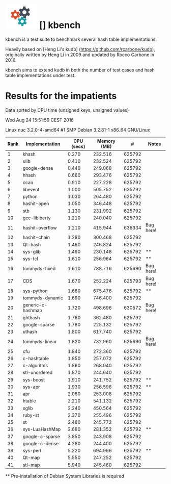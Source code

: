 ![logo] [] kbench
=================

kbench is a test suite to benchmark several hash table implementations.

Heavily based on [Heng Li's kudb] (https://github.com/rcarbone/kudb), originally written by Heng Li in 2009 and updated by Rocco Carbone in 2016.

kbench aims to extend kudb in both the number of test cases and hash table implementations under test.

[logo]: etc/kbench.png

# Results for the impatients

Data sorted by CPU time (unsigned keys, unsigned values)

Wed Aug 24 15:51:59 CEST 2016

Linux nuc 3.2.0-4-amd64 #1 SMP Debian 3.2.81-1 x86_64 GNU/Linux

| Rank | Implementation    | CPU (secs) | Memory (MB) |    #    | Notes     |
| ---- | ----------------- | ---------- | ----------- | ------- | --------- |
|    1 | khash             |      0.270 |     232.516 |  625792 |           |
|    2 | ulib              |      0.410 |     232.524 |  625792 |           |
|    3 | google-dense      |      0.440 |     249.068 |  625792 |           |
|    4 | hhash             |      0.660 |     293.476 |  625792 |           |
|    5 | ccan              |      0.910 |     227.228 |  625792 |           |
|    6 | libevent          |      1.000 |     505.752 |  625792 |           |
|    7 | python            |      1.030 |     264.480 |  625792 |           |
|    8 | hashit-open       |      1.050 |     346.448 |  625792 |           |
|    9 | stb               |      1.130 |     231.992 |  625792 |           |
|   10 | gcc-libiberty     |      1.210 |     240.040 |  625792 |           |
|   11 | hashit-overflow   |      1.210 |     415.944 |  636334 | Bug here! |
|   12 | hashit-chain      |      1.280 |     300.468 |  625792 |           |
|   13 | Qt-hash           |      1.460 |     246.824 |  625792 |           |
|   14 | sys-glib          |      1.490 |     230.148 |  625792 | **        |
|   15 | sys-tcl           |      1.610 |     256.964 |  625792 | **        |
|   16 | tommyds-fixed     |      1.610 |     788.716 |  625690 | Bug here! |
|   17 | CDS               |      1.670 |     252.224 |  625793 | Bug here! |
|   18 | sys-python        |      1.680 |     675.476 |  625792 | **        |
|   19 | tommyds-dynamic   |      1.690 |     746.400 |  625792 |           |
|   20 | generic-c-hashmap |      1.720 |     498.696 |  630572 | Bug here! |
|   21 | ghthash           |      1.760 |     362.480 |  625792 |           |
|   22 | google-sparse     |      1.780 |     225.132 |  625792 |           |
|   23 | uthash            |      1.800 |     617.740 |  625792 |           |
|   24 | tommyds-linear    |      1.820 |     732.960 |  625690 | Bug here! |
|   25 | cfu               |      1.840 |     272.360 |  625792 |           |
|   26 | c-hashtable       |      1.850 |     257.072 |  625792 |           |
|   27 | c-algoritms       |      1.860 |     268.040 |  625792 |           |
|   28 | stl-unordered     |      1.870 |     244.640 |  625792 |           |
|   29 | sys-boost         |      1.910 |     241.752 |  625792 | **        |
|   30 | sys-apr           |      1.930 |     256.596 |  625792 | **        |
|   31 | apr               |      2.060 |     253.008 |  625792 |           |
|   32 | htable            |      2.210 |     541.132 |  625792 |           |
|   33 | sglib             |      2.240 |     450.564 |  625792 |           |
|   34 | ruby-st           |      2.370 |     255.496 |  625792 |           |
|   35 | st                |      2.480 |     245.772 |  625792 |           |
|   36 | sys-LuaHashMap    |      2.680 |     281.352 |  625792 | **        |
|   37 | google-c-sparse   |      3.850 |     243.908 |  625792 |           |
|   38 | google-c-dense    |      4.280 |     244.400 |  625792 |           |
|   39 | sys-perl          |      5.220 |     694.996 |  625792 | **        |
|   40 | Qt-map            |      5.550 |     247.252 |  625792 |           |
|   41 | stl-map           |      5.940 |     245.460 |  625792 |           |


** Pre-installation of Debian System Libraries is required
